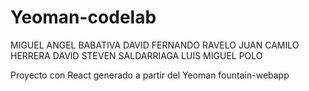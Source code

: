 # Yeoman-codelab

MIGUEL ANGEL BABATIVA
DAVID FERNANDO RAVELO
JUAN CAMILO HERRERA
DAVID STEVEN SALDARRIAGA
LUIS MIGUEL POLO

Proyecto con React generado a partir del Yeoman fountain-webapp 

